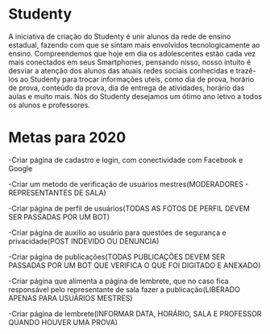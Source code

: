 # Studenty

A iniciativa de criação do Studenty é unir alunos da rede de ensino estadual, fazendo com que se sintam mais envolvidos tecnologicamente ao ensino. Compreendemos que hoje em dia os adolescentes estão cada vez mais conectados em seus Smartphones, pensando nisso, nosso intuito é desviar a atenção dos alunos das atuais redes sociais conhecidas e trazê-los ao Studenty para trocar informações uteis, como dia de prova, horário de prova, conteúdo da prova, dia de entrega de atividades, horário das aulas e muito mais. Nós do Studenty desejamos um ótimo ano letivo a todos os alunos e professores.  


# Metas para 2020 

-Criar página de cadastro e login, com conectividade com Facebook e Google

-Criar um metodo de verificação de usuários mestres(MODERADORES - REPRESENTANTES DE SALA)

-Criar página de perfil de usuários(TODAS AS FOTOS DE PERFIL DEVEM SER PASSADAS POR UM BOT)

-Criar página de auxilio ao usuário para questões de segurança e privacidade(POST INDEVIDO OU DENUNCIA)

-Criar página de publicações(TODAS PUBLICAÇÕES DEVEM SER PASSADAS POR UM BOT QUE VERIFICA O QUE FOI DIGITADO E ANEXADO)

-Criar página que alimenta a página de lembrete, que no caso fica responsável pelo representante de sala fazer a publicação(LIBERADO APENAS PARA USUÁRIOS MESTRES)

-Criar página de lembrete(INFORMAR DATA, HORÁRIO, SALA E PROFESSOR QUANDO HOUVER UMA PROVA)
